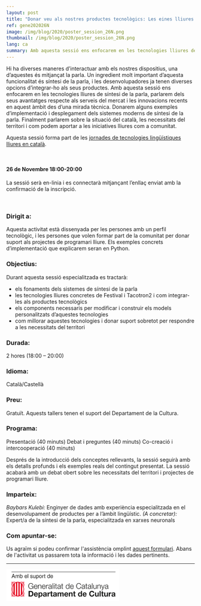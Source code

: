 ```yaml
---
layout: post
title: "Donar veu als nostres productes tecnològics: Les eines lliures de Síntesi de la Parla"
ref: gene202026N
image: /img/blog/2020/poster_session_26N.png
thumbnail: /img/blog/2020/poster_session_26N.png
lang: ca
summary: Amb aquesta sessió ens enfocarem en les tecnologies lliures de síntesi de la parla, parlarem dels seus avantatges respecte als serveis del mercat i les innovacions recents en aquest àmbit des d’una mirada tècnica. També parlarem sobre la situació del català, les necessitats del territori i com podem aportar a les iniciatives lliures com a comunitat.
---
```


Hi ha diverses maneres d’interactuar amb els nostres dispositius, una d’aquestes és mitjançat la parla. Un ingredient molt important d’aquesta funcionalitat és síntesi de la parla, i les desenvolupadores ja tenen diverses opcions d’integrar-ho als seus productes. Amb aquesta sessió ens enfocarem en les tecnologies lliures de síntesi de la parla, parlarem dels seus avantatges respecte als serveis del mercat i les innovacions recents en aquest àmbit des d’una mirada tècnica. Donarem alguns exemples d’implementació i desplegament dels sistemes moderns de síntesi de la parla. Finalment parlarem sobre la situació del català, les necessitats del territori i com podem aportar a les iniciatives lliures com a comunitat.

Aquesta sessió forma part de les [jornades de tecnologies lingüístiques lliures en català][jornades].

<br/>

#### 26 de Novembre 18:00-20:00
La sessió serà en-linia i es connectarà mitjançant l’enllaç enviat amb la confirmació de la inscripció.

<br/>

### Dirigit a:
Aquesta activitat està dissenyada per les persones amb un perfil tecnològic, i les persones que volen  formar part de la comunitat per donar suport als projectes de programari lliure. Els exemples concrets d’implementació que explicarem seran en Python.

### Objectius:
Durant aquesta sessió especialitzada es tractarà:
* els fonaments dels sistemes de síntesi de la parla
* les tecnologies lliures concretes de Festival i Tacotron2 i com integrar-les als productes tecnològics
* els components necessaris per modificar i construir els models personalitzats d’aquestes tecnologies 
* com millorar aquestes tecnologies i donar suport sobretot per respondre a les necessitats del territori

### Durada:
2 hores (18:00 – 20:00)

### Idioma:
Català/Castellà

### Preu:
Gratuït. Aquests tallers tenen el suport del Departament de la Cultura.

### Programa:
Presentació (40 minuts) Debat i preguntes (40 minuts) Co-creació i intercooperació (40 minuts)

Després de la introducció dels conceptes rellevants, la sessió seguirà amb els detalls profunds i els exemples reals del contingut presentat. La sessió acabarà amb un debat obert sobre les necessitats del territori i projectes de programari lliure.

### Imparteix:
_Baybars Kulebi:_ Enginyer de dades amb experiència especialitzada en el desenvolupament de productes per a l’àmbit lingüístic.
_(A concretar):_ Expert/a de la síntesi de la parla, especialitzada en xarxes neuronals

### Com apuntar-se:
Us agraïm si podeu confirmar l'assistència omplint [aquest formulari](https://limesurvey.collectivat.cat/index.php?r=survey/index&sid=494293&lang=ca). Abans de l'activitat us passarem tota la informació i les dades pertinents.

---
<img src="/img/logo_generalitat.png" width="60%"/>

[jornades]: /blog/2020-11-06-jornades-de-tecnologies-lliures-de-la-parla/
